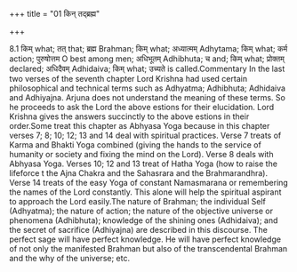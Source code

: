 +++
title = "01 किन् तद्ब्रह्म"

+++
  
  
8.1 किम् what; तत् that; ब्रह्म Brahman; किम् what; अध्यात्मम् Adhytama;
किम् what; कर्म action; पुरुषोत्तम O best among men; अधिभूतम् Adhibhuta;
च and; किम् what; प्रोक्तम् declared; अधिदैवम् Adhidaiva; किम् what;
उच्यते is called.Commentary In the last two verses of the seventh
chapter Lord Krishna had used certain philosophical and technical terms
such as Adhyatma; Adhibhuta; Adhidaiva and Adhiyajna. Arjuna does not
understand the meaning of these terms. So he proceeds to ask the Lord
the above estions for their elucidation. Lord Krishna gives the answers
succinctly to the above estions in their order.Some treat this chapter
as Abhyasa Yoga because in this chapter verses 7; 8; 10; 12; 13 and 14
deal with spiritual practices. Verse 7 treats of Karma and Bhakti Yoga
combined (giving the hands to the service of humanity or society and
fixing the mind on the Lord). Verse 8 deals with Abhyasa Yoga. Verses
10; 12 and 13 treat of Hatha Yoga (how to raise the lifeforce t the Ajna
Chakra and the Sahasrara and the Brahmarandhra). Verse 14 treats of the
easy Yoga of constant Namasmarana or remembering the names of the Lord
constantly. This alone will help the spiritual aspirant to approach the
Lord easily.The nature of Brahman; the individual Self (Adhyatma); the
nature of action; the nature of the objective universe or phenomena
(Adhibhuta); knowledge of the shining ones (Adhidaiva); and the secret
of sacrifice (Adhiyajna) are described in this discourse. The perfect
sage will have perfect knowledge. He will have perfect knowledge of not
only the manifested Brahman but also of the transcendental Brahman and
the why of the universe; etc.
